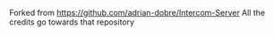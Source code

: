 Forked from https://github.com/adrian-dobre/Intercom-Server
All the credits go towards that repository